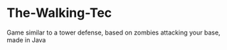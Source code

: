 # The-Walking-Tec
Game similar to a tower defense, based on zombies attacking your base, made in Java
